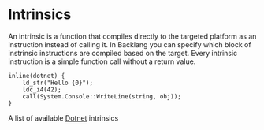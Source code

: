 # Intrinsics

An intrinsic is a function that compiles directly to the targeted platform as an instruction instead of calling it.
In Backlang you can specify which block of instrinsic instructions are compiled based on the target. Every intrinsic instruction is a simple function call without a return value.

```back
inline(dotnet) {
    ld_str("Hello {0}");
    ldc_i4(42);
    call(System.Console::WriteLine(string, obj));
}
```

A list of available [Dotnet](/intrinsics/dotnet.md) intrinsics
